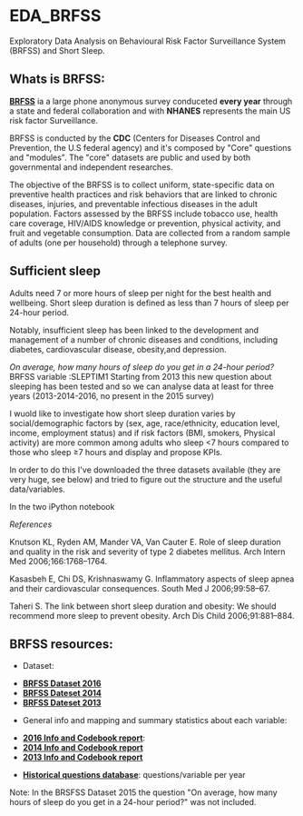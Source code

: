 # EDA_BRFSS
Exploratory Data Analysis on Behavioural Risk Factor Surveillance System (BRFSS) and Short Sleep.

## Whats is BRFSS: 

[**BRFSS**](https://www.cdc.gov/brfss/index.html) ia a large phone anonymous survey conduceted **every year** through a state and federal collaboration and with **NHANES** represents the main US risk factor Surveillance. 

BRFSS is conducted by the **CDC** (Centers for Diseases Control and Prevention, the U.S federal agency) and it's composed by "Core" questions and "modules". The "core" datasets are public and used by both governmental and independent researches.

The objective of the BRFSS is to collect uniform, state-specific data on preventive health practices and risk behaviors that are linked to chronic diseases, injuries, and preventable infectious diseases in the adult population. Factors assessed by the BRFSS include tobacco use, health care coverage, HIV/AIDS knowledge or prevention, physical activity, and fruit and vegetable consumption. Data are collected from a random sample of adults (one per household) through a telephone survey.

## Sufficient sleep

Adults need 7 or more hours of sleep per night for the best health and wellbeing. Short sleep duration is defined as less than 7 hours of sleep per 24-hour period.

Notably, insufficient sleep has been linked to the development and management of a number of chronic diseases and conditions, including diabetes, cardiovascular disease, obesity,and depression.

*On average, how many hours of sleep do you get in a 24-hour period?*
BRFSS variable :SLEPTIM1 
Starting from 2013 this new question about sleeping has been tested and so we can analyse data at least for three years (2013-2014-2016, no present in the 2015 survey)

I wuold like to investigate how short sleep duration varies by social/demographic factors by (sex, age, race/ethnicity, education level, income, employment status) and if risk factors (BMI, smokers, Physical activity) are more common among adults who sleep <7 hours compared to those who sleep ≥7 hours and display and propose KPIs.

In order to do this I've downloaded the three datasets available (they are very huge, see below) and tried to figure out the structure and the useful data/variables.

In the two iPython notebook 

*References*

Knutson KL, Ryden AM, Mander VA, Van Cauter E. Role of sleep duration and quality in the risk and severity of type 2 diabetes mellitus. Arch Intern Med 2006;166:1768–1764.

Kasasbeh E, Chi DS, Krishnaswamy G. Inflammatory aspects of sleep apnea and their cardiovascular consequences. South Med J 2006;99:58–67.

Taheri S. The link between short sleep duration and obesity: We should recommend more sleep to prevent obesity. Arch Dis Child 2006;91:881–884.


## BRFSS resources: 


* Dataset:
 - [**BRFSS Dataset 2016**](https://www.cdc.gov/brfss/annual_data/2016/files/LLCP2016XPT.zip)
 - [**BRFSS Dateset 2014**](http://www.cdc.gov/brfss/annual_data/2014/files/LLCP2014XPT.ZIP)
 - [**BRFSS Dateset 2013**](http://www.cdc.gov/brfss/annual_data/2013/files/LLCP2013XPT.ZIP)

* General info and mapping and summary statistics about each variable:
 - [**2016 Info and Codebook report**](https://www.cdc.gov/brfss/annual_data/annual_2016.html): 
 - [**2014 Info and Codebook report**](https://www.cdc.gov/brfss/annual_data/annual_2014.html)
 - [**2013 Info and Codebook report**](https://www.cdc.gov/brfss/annual_data/annual_2013.html)


* [**Historical questions database**](https://chronicdata.cdc.gov/Behavioral-Risk-Factors/Behavioral-Risk-Factor-Surveillance-System-BRFSS-H/iuq5-y9ct): questions/variable per year

Note: In the BRSFSS Dataset 2015 the question "On average, how many hours of sleep do you get in a 24-hour period?" was not included.
